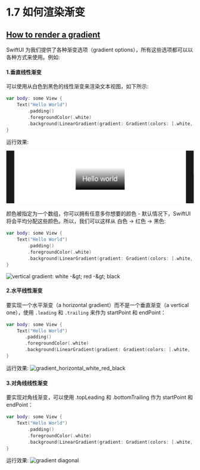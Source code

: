 # 1.7 如何渲染渐变

## [How to render a gradient](https://www.hackingwithswift.com/quick-start/swiftui/how-to-render-a-gradient)

SwiftUI 为我们提供了各种渐变选项（gradient options），所有这些选项都可以以各种方式来使用。例如:

#### 1.垂直线性渐变

可以使用从白色到黑色的线性渐变来渲染文本视图，如下所示:

```swift
var body: some View {
    Text("Hello World")
        .padding()
        .foregroundColor(.white)
        .background(LinearGradient(gradient: Gradient(colors: [.white, .black]), startPoint: .top, endPoint: .bottom), cornerRadius: 0)
}
```

运行效果:

![Vertical: white -&amp;gt; black](../.gitbook/assets/gradient_vertical_white_black.png)

颜色被指定为一个数组，你可以拥有任意多你想要的颜色 - 默认情况下，SwiftUI 将会平均分配这些颜色。所以，我们可以这样从 白色 -&gt; 红色 -&gt; 黑色: 

```swift
var body: some View {
    Text("Hello World")
        .padding()
        .foregroundColor(.white)
        .background(LinearGradient(gradient: Gradient(colors: [.white, .red, .black]), startPoint: .top, endPoint: .bottom), cornerRadius: 0)
}
```

![vertical gradient: white -&amp;gt; red -&amp;gt; black](img/gradient_vertical_white_red_black.png)

#### 2.水平线性渐变

要实现一个水平渐变（a horizontal gradient）而不是一个垂直渐变（a vertical one），使用 `.leading` 和 `.trailing` 来作为 startPoint 和 endPoint：

```swift
var body: some View {
    Text("Hello World")
       .padding()
       .foregroundColor(.white)
       .background(LinearGradient(gradient: Gradient(colors: [.white, .red, .black]), startPoint: .leading, endPoint: .trailing), cornerRadius: 0)
}
```

运行效果: ![gradient\_horizontal\_white\_red\_black](img/gradient_horizontal_white_red_black.png)

#### 3.对角线线性渐变

要实现对角线渐变，可以使用 .topLeading 和 .bottomTrailing 作为 startPoint 和 endPoint：

```swift
var body: some View {
    Text("Hello World")
        .padding()
        .foregroundColor(.white)
        .background(LinearGradient(gradient: Gradient(colors: [.white, .red, .black]), startPoint: .topLeading, endPoint: .bottomTrailing), cornerRadius: 0)
}
```

运行效果: ![gradient diagonal](img/gradient_diagonal.png)

















